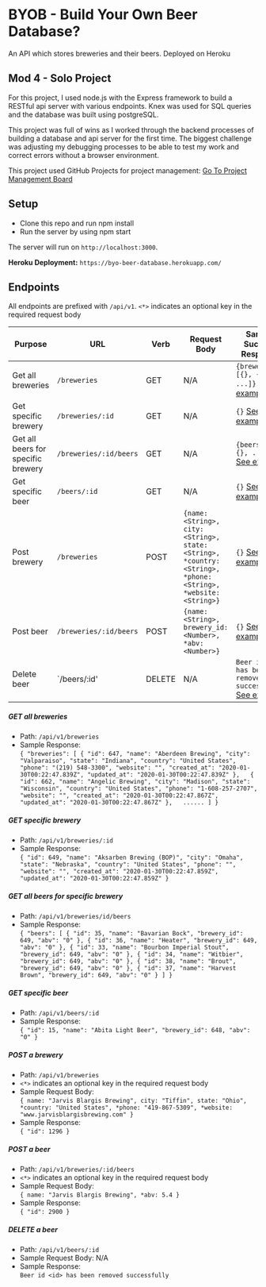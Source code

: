# BYOB - Build Your Own Beer Database?
An API which stores breweries and their beers. Deployed on Heroku

## Mod 4 - Solo Project

For this project, I used node.js with the Express framework to build a RESTful api server with various endpoints.  Knex was used for SQL queries and the database was built using postgreSQL.

This project was full of wins as I worked through the backend processes of building a database and api server for the first time.  The biggest challenge was adjusting my debugging processes to be able to test my work and correct errors without a browser environment.

This project used GitHub Projects for project management: [Go To Project Management Board](https://github.com/hfaerber/byob/projects/1)

## Setup
- Clone this repo and run npm install
- Run the server by using npm start

The server will run on `http://localhost:3000`.

**Heroku Deployment:** `https://byo-beer-database.herokuapp.com/`

## Endpoints  
All endpoints are prefixed with `/api/v1`.
`<*>` indicates an optional key in the required request body


| Purpose | URL | Verb | Request Body | Sample Success Response |
|----|----|----|----|----|
| Get all breweries |`/breweries`| GET | N/A | `{breweries: [{}, {}, ...]}`   [See example](#all_breweries) |
| Get specific brewery |`/breweries/:id`| GET | N/A | `{}` [See example](#one_brewery) |
| Get all beers for specific brewery |`/breweries/:id/beers`| GET | N/A | `{beers: [{}, {}, ...]}`    [See example](#all_beers_by_brewery) |
| Get specific beer |`/beers/:id`| GET | N/A | `{}`  [See example](#one_beer) |
| Post brewery |`/breweries`| POST | `{name: <String>, city: <String>, state: <String>, *country: <String>, *phone: <String>, *website: <String>}` | `{}` [See example](#post_brewery) |
| Post beer |`/breweries/:id/beers`| POST | `{name: <String>, brewery_id: <Number>, *abv: <Number>}` | `{}` [See example](#post_beer) |
| Delete beer |`/beers/:id'| DELETE | N/A | `Beer id <id> has been removed successfully`    [See example](#delete_brewery) |


##### <a name="all_breweries"></a> GET all breweries
- Path: `/api/v1/breweries`
- Sample Response:  
`{
  "breweries":
  [ {
        "id": 647,
        "name": "Aberdeen Brewing",
        "city": "Valparaiso",
        "state": "Indiana",
        "country": "United States",
        "phone": "(219) 548-3300",
        "website": "",
        "created_at": "2020-01-30T00:22:47.839Z",
        "updated_at": "2020-01-30T00:22:47.839Z"
    },  
    {
        "id": 662,
        "name": "Angelic Brewing",
        "city": "Madison",
        "state": "Wisconsin",
        "country": "United States",
        "phone": "1-608-257-2707",
        "website": "",
        "created_at": "2020-01-30T00:22:47.867Z",
        "updated_at": "2020-01-30T00:22:47.867Z"
    },  
    ...... ]
}`

##### <a name="one_brewery"></a> GET specific brewery
- Path: `/api/v1/breweries/:id`
- Sample Response:  
`{
    "id": 649,
    "name": "Aksarben Brewing (BOP)",
    "city": "Omaha",
    "state": "Nebraska",
    "country": "United States",
    "phone": "",
    "website": "",
    "created_at": "2020-01-30T00:22:47.859Z",
    "updated_at": "2020-01-30T00:22:47.859Z"
}`

##### <a name="all_beers_by_brewery"></a> GET all beers for specific brewery
- Path: `/api/v1/breweries/id/beers`
- Sample Response:  
`{
    "beers": [
        {
            "id": 35,
            "name": "Bavarian Bock",
            "brewery_id": 649,
            "abv": "0"
        },
        {
            "id": 36,
            "name": "Heater",
            "brewery_id": 649,
            "abv": "0"
        },
        {
            "id": 33,
            "name": "Bourbon Imperial Stout",
            "brewery_id": 649,
            "abv": "0"
        },
        {
            "id": 34,
            "name": "Witbier",
            "brewery_id": 649,
            "abv": "0"
        },
        {
            "id": 38,
            "name": "Brout",
            "brewery_id": 649,
            "abv": "0"
        },
        {
            "id": 37,
            "name": "Harvest Brown",
            "brewery_id": 649,
            "abv": "0"
        }
    ]
}`

##### <a name="one-beer"></a> GET specific beer
- Path: `/api/v1/beers/:id`
- Sample Response:  
`{
  "id": 15,
  "name": "Abita Light Beer",
  "brewery_id": 648,
  "abv": "0"
}`

##### <a name="post_brewery"></a> POST a brewery
  - Path: `/api/v1/breweries`
  - `<*>` indicates an optional key in the required request body
  - Sample Request Body:  
`{
  name: "Jarvis Blargis Brewing",
  city: "Tiffin",
  state: "Ohio",
  *country: "United States",
  *phone: "419-867-5309",
  *website: "www.jarvisblargisbrewing.com"
}`
  - Sample Response:  
`{
  "id": 1296
}`

##### <a name="post_beer"></a> POST a beer
  - Path: `/api/v1/breweries/:id/beers`
  - `<*>` indicates an optional key in the required request body
  - Sample Request Body:  
`{
  name: "Jarvis Blargis Brewing",
  *abv: 5.4
}`
  - Sample Response:  
`{
  "id": 2900
}`

##### <a name="delete_beer"></a> DELETE a beer
  - Path: `/api/v1/beers/:id`
  - Sample Request Body: N/A
  - Sample Response:  
`Beer id <id> has been removed successfully`

